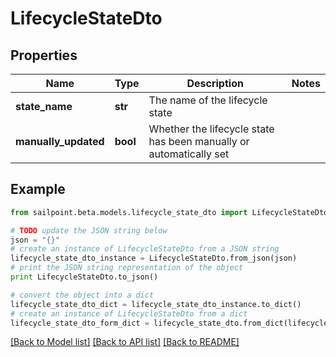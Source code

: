 # LifecycleStateDto


## Properties

Name | Type | Description | Notes
------------ | ------------- | ------------- | -------------
**state_name** | **str** | The name of the lifecycle state | 
**manually_updated** | **bool** | Whether the lifecycle state has been manually or automatically set | 

## Example

```python
from sailpoint.beta.models.lifecycle_state_dto import LifecycleStateDto

# TODO update the JSON string below
json = "{}"
# create an instance of LifecycleStateDto from a JSON string
lifecycle_state_dto_instance = LifecycleStateDto.from_json(json)
# print the JSON string representation of the object
print LifecycleStateDto.to_json()

# convert the object into a dict
lifecycle_state_dto_dict = lifecycle_state_dto_instance.to_dict()
# create an instance of LifecycleStateDto from a dict
lifecycle_state_dto_form_dict = lifecycle_state_dto.from_dict(lifecycle_state_dto_dict)
```
[[Back to Model list]](../README.md#documentation-for-models) [[Back to API list]](../README.md#documentation-for-api-endpoints) [[Back to README]](../README.md)


